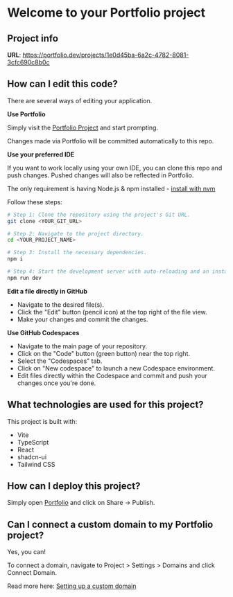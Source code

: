 # Welcome to your Portfolio project

## Project info

**URL**: https://portfolio.dev/projects/1e0d45ba-6a2c-4782-8081-3cfc690c8b0c

## How can I edit this code?

There are several ways of editing your application.

**Use Portfolio**

Simply visit the [Portfolio Project](https://portfolio.dev/projects/1e0d45ba-6a2c-4782-8081-3cfc690c8b0c) and start prompting.

Changes made via Portfolio will be committed automatically to this repo.

**Use your preferred IDE**

If you want to work locally using your own IDE, you can clone this repo and push changes. Pushed changes will also be reflected in Portfolio.

The only requirement is having Node.js & npm installed - [install with nvm](https://github.com/nvm-sh/nvm#installing-and-updating)

Follow these steps:

```sh
# Step 1: Clone the repository using the project's Git URL.
git clone <YOUR_GIT_URL>

# Step 2: Navigate to the project directory.
cd <YOUR_PROJECT_NAME>

# Step 3: Install the necessary dependencies.
npm i

# Step 4: Start the development server with auto-reloading and an instant preview.
npm run dev
```

**Edit a file directly in GitHub**

- Navigate to the desired file(s).
- Click the "Edit" button (pencil icon) at the top right of the file view.
- Make your changes and commit the changes.

**Use GitHub Codespaces**

- Navigate to the main page of your repository.
- Click on the "Code" button (green button) near the top right.
- Select the "Codespaces" tab.
- Click on "New codespace" to launch a new Codespace environment.
- Edit files directly within the Codespace and commit and push your changes once you're done.

## What technologies are used for this project?

This project is built with:

- Vite
- TypeScript
- React
- shadcn-ui
- Tailwind CSS

## How can I deploy this project?

Simply open [Portfolio](https://portfolio.dev/projects/1e0d45ba-6a2c-4782-8081-3cfc690c8b0c) and click on Share -> Publish.

## Can I connect a custom domain to my Portfolio project?

Yes, you can!

To connect a domain, navigate to Project > Settings > Domains and click Connect Domain.

Read more here: [Setting up a custom domain](https://docs.portfolio.dev/tips-tricks/custom-domain#step-by-step-guide)
